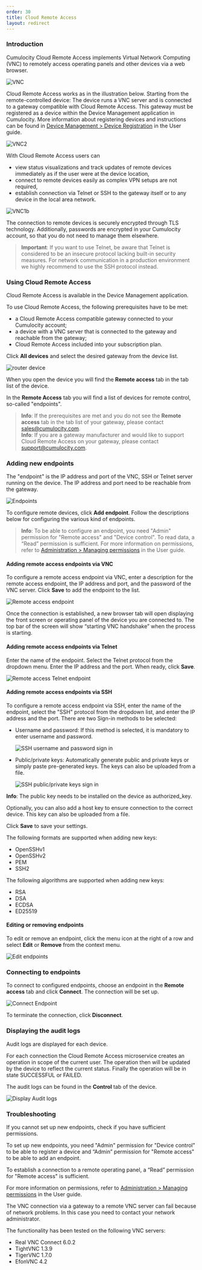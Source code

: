 ```yaml
---
order: 30
title: Cloud Remote Access
layout: redirect
---
```



### Introduction

Cumulocity Cloud Remote Access implements Virtual Network Computing (VNC) to remotely access operating panels and other devices via a web browser.

![VNC](/guides/images/users-guide/VNC1a.png)

Cloud Remote Access works as in the illustration below. Starting from the remote-controlled device: The device runs a VNC server and is connected to a gateway compatible with Cloud Remote Access. This gateway must be registered as a device within the Device Management application in Cumulocity. More information about registering devices and instructions can be found in [Device Management > Device Registration](/guides/users-guide/device-management/#device-registration) in the User guide.

![VNC2](/guides/images/users-guide/VNC2.png)

With Cloud Remote Access users can

* view status visualizations and track updates of remote devices immediately as if the user were at the device location,
* connect to remote devices easily as complex VPN setups are not required, 
* establish connection via Telnet or SSH to the gateway itself or to any device in the local area network. 

![VNC1b](/guides/images/users-guide/VNC1b.png)

The connection to remote devices is securely encrypted through TLS technology. Additionally, passwords are encrypted in your Cumulocity account, so that you do not need to manage them elsewhere.

>**Important**: If you want to use Telnet, be aware that Telnet is considered to be an insecure protocol lacking built-in security measures. For network communication in a production environment we highly recommend to use the SSH protocol instead.

### Using Cloud Remote Access

Cloud Remote Access is available in the Device Management application. 

To use Cloud Remote Access, the following prerequisites have to be met:

* a Cloud Remote Access compatible gateway connected to your Cumulocity account;
* a device with a VNC server that is connected to the gateway and reachable from the gateway;
* Cloud Remote Access included into your subscription plan. 

Click **All devices** and select the desired gateway from the device list. 

![router device](/guides/images/users-guide/routerdevice.png)

When you open the device you will find the **Remote access** tab in the tab list of the device. 

In the **Remote Access** tab you will find a list of devices for remote control, so-called "endpoints".

>**Info**: If the prerequisites are met and you do not see the **Remote access** tab in the tab list of your gateway, please contact sales@cumulocity.com.<br>
>**Info**: If you are a gateway manufacturer and would like to support Cloud Remote Access on your gateway, please contact support@cumulocity.com.

### Adding new endpoints

The "endpoint" is the IP address and port of the VNC, SSH or Telnet server running on the device. The IP address and port need to be reachable from the gateway. 	

![Endpoints](/guides/images/users-guide/endpoints.png)

To configure remote devices, click **Add endpoint**. Follow the descriptions below for configuring the various kind of endpoints.

>**Info**: To be able to configure an endpoint, you need "Admin" permission for "Remote access" and "Device control". To read data, a “Read” permission is sufficient. For more information on permissions, refer to [Administration > Managing permissions](/guides/users-guide/administration/#managing-permissions) in the User guide.

#### Adding remote access endpoints via VNC

To configure a remote access endpoint via VNC, enter a description for the remote access endpoint, the IP address and port, and the password of the VNC server. Click **Save** to add the endpoint to the list.

![Remote access endpoint](/guides/images/users-guide/remoteaccess.png)

Once the connection is established, a new browser tab will open displaying the front screen or operating panel of the device you are connected to. The top bar of the screen will show “starting VNC handshake” when the process is starting. 

#### Adding remote access endpoints via Telnet

Enter the name of the endpoint. Select the Telnet protocol from the dropdown menu. Enter the IP address and the port. When ready, click **Save**.

![Remote access Telnet endpoint](/guides/images/users-guide/telnetendpoint.png)

#### Adding remote access endpoints via SSH

To configure a remote access endpoint via SSH, enter the name of the endpoint, select the "SSH" protocol from the dropdown list, and enter the IP address and the port. There are two Sign-in methods to be selected:

- Username and password: If this method is selected, it is mandatory to enter username and password.

	![SSH username and password sign in](/guides/images/users-guide/sshusernameandpass.png)

- Public/private keys: Automatically generate public and private keys or simply paste pre-generated keys. The keys can also be uploaded from a file. 

	![SSH public/private keys sign in](/guides/images/users-guide/publicprivatekeys.png)

**Info**: The public key needs to be installed on the device as authorized_key.

Optionally, you can also add a host key to ensure connection to the correct device. This key can also be uploaded from a file.

Click **Save** to save your settings.

The following formats are supported when adding new keys:

- OpenSSHv1
- OpenSSHv2
- PEM
- SSH2

The following algorithms are supported when adding new keys:

- RSA
- DSA
- ECDSA
- ED25519

#### Editing or removing endpoints

To edit or remove an endpoint, click the menu icon at the right of a row and select **Edit** or **Remove** from the context menu.

![Edit endpoints](/guides/images/users-guide/editendpoint.png)

### Connecting to endpoints

To connect to configured endpoints, choose an endpoint in the **Remote access** tab and click **Connect**. The connection will be set up. 

![Connect Endpoint](/guides/images/users-guide/connectendp.png)

To terminate the connection, click **Disconnect**.

### Displaying the audit logs

Audit logs are displayed for each device. 

For each connection the Cloud Remote Access microservice creates an operation in scope of the current user. The operation then will be updated by the device to reflect the current status. Finally the operation will be in state SUCCESSFUL or FAILED.

The audit logs can be found in the **Control** tab of the device.

![Display Audit logs](/guides/images/users-guide/displayauditlogs.png)

### Troubleshooting

If you cannot set up new endpoints, check if you have sufficient permissions.

To set up new endpoints, you need "Admin" permission for "Device control" to be able to register a device and “Admin” permission for "Remote access" to be able to add an endpoint. 

To establish a connection to a remote operating panel, a “Read” permission for "Remote access" is sufficient.

For more information on permissions, refer to [Administration > Managing permissions](/guides/users-guide/administration/#managing-permissions) in the User guide.

The VNC connection via a gateway to a remote VNC server can fail because of network problems. In this case you need to contact your network administrator.

The functionality has been tested on the following VNC servers:

* Real VNC Connect 6.0.2	
* TightVNC 1.3.9
* TigerVNC 1.7.0
* EfonVNC 4.2
